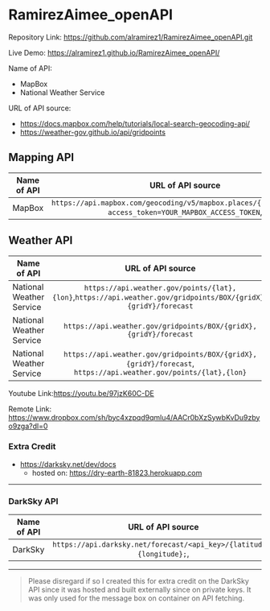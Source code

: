 # RamirezAimee_openAPI

Repository Link: https://github.com/alramirez1/RamirezAimee_openAPI.git

Live Demo: https://alramirez1.github.io/RamirezAimee_openAPI/


Name of API:
- MapBox 
- National Weather Service 

URL of API source:  
- https://docs.mapbox.com/help/tutorials/local-search-geocoding-api/ 
- https://weather-gov.github.io/api/gridpoints


## Mapping API


| Name of API       | URL of API source |  Data |
| ------------- |:-------------:| -------------------:|
| MapBox    |  `https://api.mapbox.com/geocoding/v5/mapbox.places/{address}.json?access_token=YOUR_MAPBOX_ACCESS_TOKEN`, | Numerial |



## Weather API

| Name of API       | URL of API source |  Data |
| ------------- |:-------------:| -------------------:|
| National Weather Service     |  `https://api.weather.gov/points/{lat},{lon}`,`https://api.weather.gov/gridpoints/BOX/{gridX},{gridY}/forecast` | String |
| National Weather Service      |  `https://api.weather.gov/gridpoints/BOX/{gridX},{gridY}/forecast`   |   Images |
| National Weather Service   | `https://api.weather.gov/gridpoints/BOX/{gridX},{gridY}/forecast`, `https://api.weather.gov/points/{lat},{lon}`|    Numerical |


Youtube Link:https://youtu.be/97jzK60C-DE

Remote Link: https://www.dropbox.com/sh/byc4xzpqd9qmlu4/AACr0bXzSywbKvDu9zbyo9zga?dl=0



### Extra Credit

- https://darksky.net/dev/docs
    - hosted on: https://dry-earth-81823.herokuapp.com

------ 

### DarkSky API

| Name of API       | URL of API source |  Data |
| ------------- |:-------------:| -------------------:|
| DarkSky    |  `https://api.darksky.net/forecast/<api_key>/{latitude},{longitude};`, | Numerial |


------ 

> Please disregard if so I created this for extra credit on the DarkSky API since it was hosted and built externally since  on private keys. It was only used for the message box on container on API fetching.